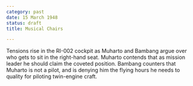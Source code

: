 ```yaml
---
category: past
date: 15 March 1948
status: draft
title: Musical Chairs

---
```



Tensions rise in the RI-002 cockpit as Muharto and
Bambang argue over who gets to sit in the right-hand seat. Muharto
contends that as mission leader he should claim the coveted position.
Bambang counters that Muharto is not a pilot, and is denying him the
flying hours he needs to quality for piloting twin-engine craft.
